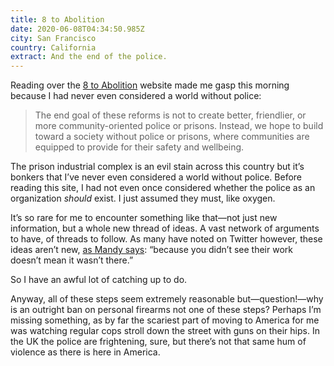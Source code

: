 ```yaml
---
title: 8 to Abolition
date: 2020-06-08T04:34:50.985Z
city: San Francisco
country: California
extract: And the end of the police.
---
```

Reading over the [8 to Abolition](https://www.8toabolition.com/) website made me gasp this morning because I had never even considered a world without police:

> The end goal of these reforms is not to create better, friendlier, or more community-oriented police or prisons. Instead, we hope to build toward a society without police or prisons, where communities are equipped to provide for their safety and wellbeing.

The prison industrial complex is an evil stain across this country but it’s bonkers that I’ve never even considered a world without police. Before reading this site, I had not even once considered whether the police as an organization _should_ exist. I just assumed they must, like oxygen.

It’s so rare for me to encounter something like that—not just new information, but a whole new thread of ideas. A vast network of arguments to have, of threads to follow. As many have noted on Twitter however, these ideas aren’t new, [as Mandy says](https://twitter.com/aworkinglibrary/status/1269742437267841025): “because you didn’t see their work doesn’t mean it wasn’t there.” 

So I have an awful lot of catching up to do.

Anyway, all of these steps seem extremely reasonable but—question!—why is an outright ban on personal firearms not one of these steps? Perhaps I’m missing something, as by far the scariest part of moving to America for me was watching regular cops stroll down the street with guns on their hips. In the UK the police are frightening, sure, but there’s not that same hum of violence as there is here in America.
